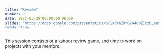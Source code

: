 ```yaml
---
title: "Review"
number: 8
date: 2021-03-29T00:00:00-06:00
slides: "https://docs.google.com/presentation/d/1xdr6Z0YG2446bZEczDLsu9ic0GagvpeLTnpTzbG18YM/edit?usp=sharing"
ready: True
---
```


This session consists of a kahoot review game, and time to work on projects with your mentors.